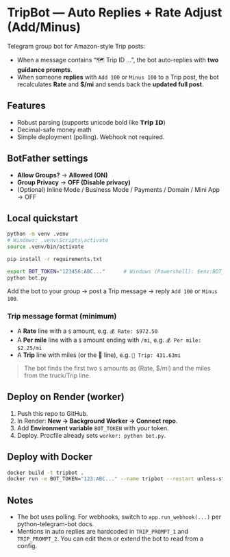 # TripBot — Auto Replies + Rate Adjust (Add/Minus)

Telegram group bot for Amazon-style Trip posts:
- When a message contains “🗺 Trip ID …”, the bot auto-replies with **two guidance prompts**.
- When someone **replies** with `Add 100` or `Minus 100` to a Trip post, the bot recalculates **Rate** and **$/mi** and sends back the **updated full post**.

## Features
- Robust parsing (supports unicode bold like 𝗧𝗿𝗶𝗽 𝗜𝗗)
- Decimal-safe money math
- Simple deployment (polling). Webhook not required.

## BotFather settings
- **Allow Groups?** → **Allowed (ON)**
- **Group Privacy** → **OFF (Disable privacy)**
- (Optional) Inline Mode / Business Mode / Payments / Domain / Mini App → OFF

## Local quickstart
```bash
python -m venv .venv
# Windows: .venv\Scripts\activate
source .venv/bin/activate

pip install -r requirements.txt

export BOT_TOKEN="123456:ABC..."      # Windows (Powershell): $env:BOT_TOKEN="123456:ABC..."
python bot.py
```

Add the bot to your group → post a Trip message → reply `Add 100` or `Minus 100`.

### Trip message format (minimum)
- A **Rate** line with a `$` amount, e.g. `💰 Rate: $972.50`
- A **Per mile** line with a `$` amount ending with `/mi`, e.g. `💰 Per mile: $2.25/mi`
- A **Trip** line with miles (or the 🚛 line), e.g. `🚛 Trip: 431.63mi`

> The bot finds the first two `$` amounts as (Rate, $/mi) and the miles from the truck/Trip line.

## Deploy on Render (worker)
1. Push this repo to GitHub.
2. In Render: **New → Background Worker → Connect repo**.
3. Add **Environment variable** `BOT_TOKEN` with your token.
4. Deploy. Procfile already sets `worker: python bot.py`.

## Deploy with Docker
```bash
docker build -t tripbot .
docker run -e BOT_TOKEN="123:ABC..." --name tripbot --restart unless-stopped tripbot
```

## Notes
- The bot uses polling. For webhooks, switch to `app.run_webhook(...)` per python-telegram-bot docs.
- Mentions in auto replies are hardcoded in `TRIP_PROMPT_1` and `TRIP_PROMPT_2`. You can edit them or extend the bot to read from a config.
```
